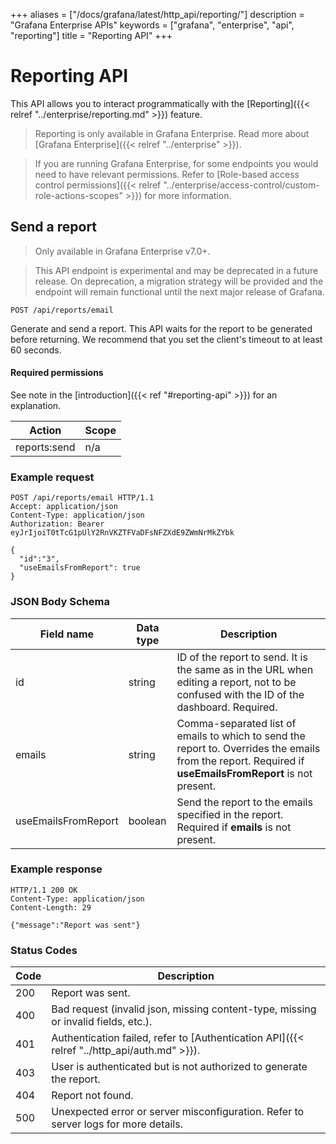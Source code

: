 +++
aliases = ["/docs/grafana/latest/http_api/reporting/"]
description = "Grafana Enterprise APIs"
keywords = ["grafana", "enterprise", "api", "reporting"]
title = "Reporting API"
+++

# Reporting API

This API allows you to interact programmatically with the [Reporting]({{< relref "../enterprise/reporting.md" >}}) feature.

> Reporting is only available in Grafana Enterprise. Read more about [Grafana Enterprise]({{< relref "../enterprise" >}}).

> If you are running Grafana Enterprise, for some endpoints you would need to have relevant permissions. Refer to [Role-based access control permissions]({{< relref "../enterprise/access-control/custom-role-actions-scopes" >}}) for more information.

## Send a report

> Only available in Grafana Enterprise v7.0+.

> This API endpoint is experimental and may be deprecated in a future release. On deprecation, a migration strategy will be provided and the endpoint will remain functional until the next major release of Grafana.

`POST /api/reports/email`

Generate and send a report. This API waits for the report to be generated before returning. We recommend that you set the client's timeout to at least 60 seconds.

#### Required permissions

See note in the [introduction]({{< ref "#reporting-api" >}}) for an explanation.

| Action       | Scope |
| ------------ | ----- |
| reports:send | n/a   |

### Example request

```http
POST /api/reports/email HTTP/1.1
Accept: application/json
Content-Type: application/json
Authorization: Bearer eyJrIjoiT0tTcG1pUlY2RnVKZTFVaDFsNFZXdE9ZWmNrMkZYbk

{
  "id":"3",
  "useEmailsFromReport": true
}
```

### JSON Body Schema

| Field name          | Data type | Description                                                                                                                                              |
| ------------------- | --------- | -------------------------------------------------------------------------------------------------------------------------------------------------------- |
| id                  | string    | ID of the report to send. It is the same as in the URL when editing a report, not to be confused with the ID of the dashboard. Required.                 |
| emails              | string    | Comma-separated list of emails to which to send the report to. Overrides the emails from the report. Required if **useEmailsFromReport** is not present. |
| useEmailsFromReport | boolean   | Send the report to the emails specified in the report. Required if **emails** is not present.                                                            |

### Example response

```http
HTTP/1.1 200 OK
Content-Type: application/json
Content-Length: 29

{"message":"Report was sent"}
```

### Status Codes

| Code | Description                                                                                 |
| ---- | ------------------------------------------------------------------------------------------- |
| 200  | Report was sent.                                                                            |
| 400  | Bad request (invalid json, missing content-type, missing or invalid fields, etc.).          |
| 401  | Authentication failed, refer to [Authentication API]({{< relref "../http_api/auth.md" >}}). |
| 403  | User is authenticated but is not authorized to generate the report.                         |
| 404  | Report not found.                                                                           |
| 500  | Unexpected error or server misconfiguration. Refer to server logs for more details.         |
